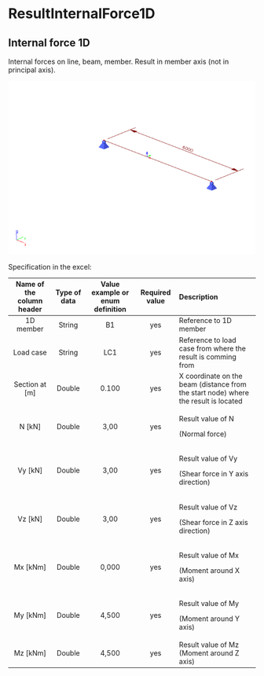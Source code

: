 # ResultInternalForce1D

## Internal force 1D

Internal forces on line, beam, member. Result in member axis \(not in principal axis\).

![](../.gitbook/assets/47_resultsinternal_force_1.gif)

Specification in the excel:

<table>
  <thead>
    <tr>
      <th style="text-align:center">Name of the column header</th>
      <th style="text-align:center">Type of data</th>
      <th style="text-align:center">Value example or enum definition</th>
      <th style="text-align:center">Required value</th>
      <th style="text-align:left">Description</th>
    </tr>
  </thead>
  <tbody>
    <tr>
      <td style="text-align:center">1D member</td>
      <td style="text-align:center">String</td>
      <td style="text-align:center">B1</td>
      <td style="text-align:center">yes</td>
      <td style="text-align:left">Reference to 1D member</td>
    </tr>
    <tr>
      <td style="text-align:center">Load case</td>
      <td style="text-align:center">String</td>
      <td style="text-align:center">LC1</td>
      <td style="text-align:center">yes</td>
      <td style="text-align:left">Reference to load case from where the result is comming from</td>
    </tr>
    <tr>
      <td style="text-align:center">Section at [m]</td>
      <td style="text-align:center">Double</td>
      <td style="text-align:center">0.100</td>
      <td style="text-align:center">yes</td>
      <td style="text-align:left">X coordinate on the beam (distance from the start node) where the result
        is located</td>
    </tr>
    <tr>
      <td style="text-align:center">N [kN]</td>
      <td style="text-align:center">Double</td>
      <td style="text-align:center">3,00</td>
      <td style="text-align:center">yes</td>
      <td style="text-align:left">
        <p>Result value of N</p>
        <p>(Normal force)</p>
      </td>
    </tr>
    <tr>
      <td style="text-align:center">Vy [kN]</td>
      <td style="text-align:center">Double</td>
      <td style="text-align:center">3,00</td>
      <td style="text-align:center">yes</td>
      <td style="text-align:left">
        <p>Result value of Vy</p>
        <p>(Shear force in Y axis direction)</p>
      </td>
    </tr>
    <tr>
      <td style="text-align:center">Vz [kN]</td>
      <td style="text-align:center">Double</td>
      <td style="text-align:center">3,00</td>
      <td style="text-align:center">yes</td>
      <td style="text-align:left">
        <p>Result value of Vz</p>
        <p>(Shear force in Z axis direction)</p>
      </td>
    </tr>
    <tr>
      <td style="text-align:center">Mx [kNm]</td>
      <td style="text-align:center">Double</td>
      <td style="text-align:center">0,000</td>
      <td style="text-align:center">yes</td>
      <td style="text-align:left">
        <p>Result value of Mx</p>
        <p>(Moment around X axis)</p>
      </td>
    </tr>
    <tr>
      <td style="text-align:center">My [kNm]</td>
      <td style="text-align:center">Double</td>
      <td style="text-align:center">4,500</td>
      <td style="text-align:center">yes</td>
      <td style="text-align:left">
        <p>Result value of My</p>
        <p>(Moment around Y axis)</p>
      </td>
    </tr>
    <tr>
      <td style="text-align:center">Mz [kNm]</td>
      <td style="text-align:center">Double</td>
      <td style="text-align:center">4,500</td>
      <td style="text-align:center">yes</td>
      <td style="text-align:left">Result value of Mz (Moment around Z axis)</td>
    </tr>
  </tbody>
</table>

